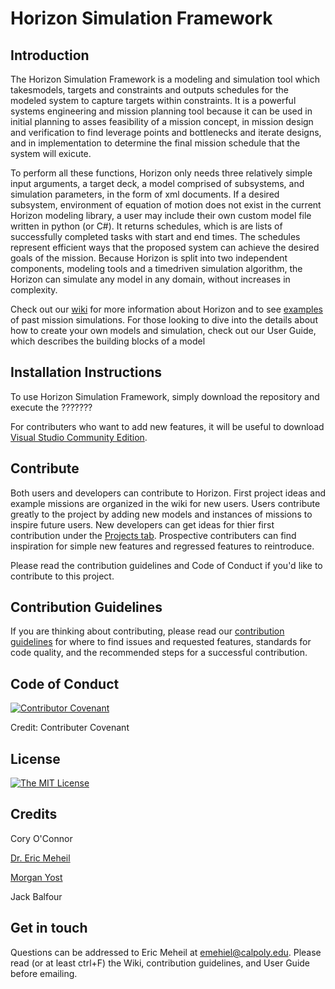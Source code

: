 # Horizon Simulation Framework
## Introduction
The Horizon Simulation Framework is a modeling and simulation tool which takesmodels,  targets  and  constraints  and  outputs  schedules  for  the  modeled  system  to capture targets within constraints.  It is a powerful systems engineering and mission planning tool because it can be used in initial planning to asses feasibility of a mission concept, in mission design and verification to find leverage points and bottlenecks and iterate designs, and in implementation to determine the final mission schedule that the system will exicute. 

To perform all these functions, Horizon only needs three relatively simple input arguments, a target deck,  a model comprised of subsystems,  and simulation parameters,  in  the  form  of  xml  documents. If a desired subsystem, environment of equation of motion does not exist in the current Horizon modeling library, a user may include their own custom model file written in python (or C#). It  returns  schedules,  which  is  are lists  of  successfully  completed  tasks  with  start  and  end  times. The schedules represent efficient ways that the proposed system can achieve the desired goals of the mission.  Because Horizon is split into two independent components, modeling tools and a timedriven simulation algorithm, the Horizon can simulate any model in any domain, without increases in complexity. 

Check out our [wiki](https://github.com/emehiel/Horizon/wiki) for more information about Horizon and to see [examples](https://github.com/emehiel/Horizon/wiki/Example:-Aeolus) of past mission simulations. For those looking to dive into the details about how to create your own models and simulation, check out our User Guide, which describes the building blocks of a model
## Installation Instructions
To use Horizon Simulation Framework, simply download the repository and execute the ???????

For contributers who want to add new features, it will be useful to download [Visual Studio Community Edition](https://visualstudio.microsoft.com/downloads/).  
## Contribute
Both users and developers can contribute to Horizon.  First project ideas and example missions are organized in the wiki for new users. Users contribute greatly to the project by adding new models and instances of missions to inspire future users.  New developers can get ideas for thier first contribution under the [Projects tab](https://github.com/emehiel/Horizon/projects).  Prospective contributers can find inspiration for simple new features and regressed features to reintroduce. 

Please read the contribution guidelines and Code of Conduct if you'd like to contribute to this project.
## Contribution Guidelines
If you are thinking about contributing, please read our [contribution guidelines](https://github.com/emehiel/Horizon/wiki/contribution_guidelines) for where to find issues and requested features, standards for code quality, and the recommended steps for a successful contribution.
## Code of Conduct
[![Contributor Covenant](https://img.shields.io/badge/Contributor%20Covenant-2.1-4baaaa.svg)](code_of_conduct.md) 

Credit: Contributer Covenant
## License
[![The MIT License](https://img.shields.io/badge/License-MIT-green)](https://mit-license.org/)
## Credits
Cory O'Connor

[Dr. Eric Meheil](https://github.com/emehiel)

[Morgan Yost](https://github.com/moyodancer)

Jack Balfour
## Get in touch
Questions can be addressed to Eric Meheil at emehiel@calpoly.edu.  Please read (or at least ctrl+F) the Wiki, contribution guidelines, and User Guide before emailing.  
